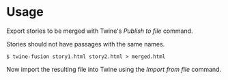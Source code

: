 # Usage

Export stories to be merged with Twine's _Publish to file_ command.

Stories should not have passages with the same names.

```
$ twine-fusion story1.html story2.html > merged.html
```

Now import the resulting file into Twine using the _Import from file_ command.

